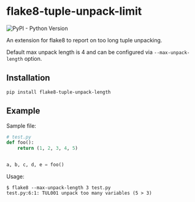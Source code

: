 # flake8-tuple-unpack-limit
![PyPI - Python Version](https://img.shields.io/pypi/pyversions/flake8-tuple-unpack-limit)


An extension for flake8 to report on too long tuple unpacking.

Default max unpack length is 4 and can be configured
via `--max-unpack-length` option.

## Installation

    pip install flake8-tuple-unpack-length


## Example

Sample file:

```python
# test.py
def foo():
    return (1, 2, 3, 4, 5)


a, b, c, d, e = foo()
```

Usage:

```terminal
$ flake8 --max-unpack-length 3 test.py
test.py:6:1: TUL001 unpack too many variables (5 > 3)
```
